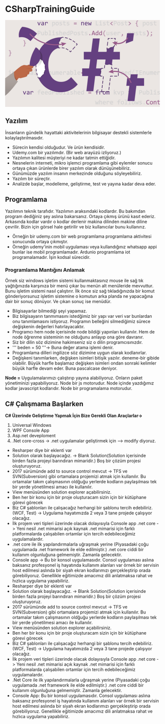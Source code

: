 # CSharpTrainingGuide
![alt text](https://github.com/mkdemir/CSharpTrainingGuide/blob/main/banner.jpeg?raw=true)

## Yazılım
İnsanların gündelik hayattaki aktivitelerinin bilgisayar destekli sistemlerle kolaylaştırılmasıdır.
* Sürecin kendisi olduğudur. Ve ürün kendisidir.
* Udemy.com bir yazılımdır. (Bir web arayüzü izliyoruz.)
* Yazılımın kalitesi müşteriyi ne kadar tatmin ettiğidir.
* Nesnelerin interneti, mikro işlemci programlama gibi eylemler sonucu ortaya çıkan ürünlerde birer yazılım olarak dünüşünebiliriz.
* Günümüzde yazılım insanın merkezinde olduğunu söyleyebiliriz.
* Yazılım bir süreçtir.
* Analizde başlar, modelleme, geliştirme, test ve yayına kadar deva eder.

## Programlama 
Yazılımın teknik tarafıdır. Yazılımın araksındaki kodlardır. Bu bakımdan program dediğiniz şey aslına bakarsanız. Ortaya çıkmış ürünü kasıt ederiz. Arkasında kodlar vardır o kodlar derlenir makina dilinden makine diline çevrilir. Bizin için görsel hale getirilir ve biz kullanıcılar bunu kullanırız.
* Örneğin bir udemy.com bir web programlama programlama aktivitesi sonucunda ortaya çıkmıştır.
* Örneğin udemy'inin mobil uygulaması veya kullandığınız whatsapp appi bunlar ise mobil programlamadır. Ardunio programlama iot programalamadır. İşin kodsal sürecidir.

### Programlama Mantığını Anlamak 
Örnek siz windows işletim sistemi kullanmaktasınız mouse ile sağ tık yağtığınızda karşınıza bir menü çıkar bu menün alt menüleride mevvuttur. Bunu işletim sistemi nasıl çalıştırır. İlk önce siz sağ tıkladığınızda bir komut gönderiyorsunuz işletim sistemine o komutun arka planda  ne yapacağına dair bir sonuç dönüyor. Ve çıkan sonuç ise menüdür.
* Bilgisayarlar bilmediği şeyi yapamaz.
* Biz bilgisayarın tanmımasını istedğimiz bir yapı var veri var bunlardan onu tanımlamasını istiyoruz. Programın belleğini silmediğimiz sürece değişkenin değerleri hatırlayacaktır.
* Programcı hem node içerisinde node bildiği yapınları kullanılır. Hem de node öğrenme sisteminin  ne olduğunu anlayıp ona göre davranır.
* Siz bir dilin söz dizimine hakimseniz siz o dilin programcısınızdır.
*  ''' beden = 50 '''-> Buna değer atama işlemi denir. 
* Programlama dilleri ingilizce söz dizimine uygun olarak kodlanırlar.
* Değişkeni tanımlarken, değişken isimleri bitişik yazılır. deneme-bir gibide olabilir. Büyük harfle başlamaz değişken isimleri ondan sonraki kelimler büyük harfle devam eder. Buna pascalcase deniyor.

**Node =**  Uygulamalarımızı çalıştırıp yayına alabiliyoruz. Onların paket yönetiminizi yapabiliyoruz. Node bir js motorudur. Node içinde yazdığımız kodlar javascript kodlarıdır. Node bir programalama motorudur.

## C# Çalışmama Başlarken 
**C# Üzerinde Geliştirme Yapmak İçin Bize Gerekli Olan Araçlarlar->**
1. Universal Windows
2. WPF Console App 
3. Asp.net deveploment 
4. .Net core-cross -> .net uygulamalar geliştirmek için --> modify diyoruz.

* Resharper diye bir eklenti var 
* Solution olarak başlayacağız. -> Blank Solution(Solution içerisinde birden fazla projeyi barındıran mimaridir.) Boş bir çözüm projesi oluşturuyoruz.
* 2017 sürümünde add to source control mevcut -> TFS ve SVN(Subversion) gibi ortamalara projemizi atmak için kullanılır. Bu ortamalar takım çalışmasının oldğuğu yerlerde kodların paylaşılması tek bir yerde yönetilmesi amacı ile kullanılır.
* View menüsünden solution explorer açabilirsiniz.
* Ben her bir konu için bir proje oluşturacam sizin için bir kütüphane görevi görecek
* Biz C# şablonları ile çalışacağız herhangi bir şablonu tercih edebiliriz. (WCF, Test) -> Uygulama hayatımızda 2 veya 3 tane projede çalışıyor olacağız.
* İlk projem veri tipleri üzerinde olacak dolayısıyla  Console app .net core -> Yeni nesil .net mimarisi açık kaynak .net mimarisi için farklı platformalarda çalışabilen ortamlar için tercih edebileceğimiz uygulamalardır.
* .net core ile ilk yapılandırmalarla uğraşmak yerine (Piyasadaki çoğu uygulamada .net framework ile elde edilmiştir.) .net core ciddi bir kullanım olgunluğuna gelmemiştir. Zamanla gelecektir.
* Console app -> Bu bir konsol uygulamasıdır. Consol uygulaması aslına baksanız profesyonel iş hayatında kullanım alanları var örnek bir servisin host edilmesi aslında bir siyah ekran kodlarımızı gerçekleştirip orada görebiliyoruz. Genellikle eğitimizde amacımız dili anlatmaksa rahat ve hızlıca uygulama yapabiliriz.
* Resharper diye bir eklenti var 
* Solution olarak başlayacağız. -> Blank Solution(Solution içerisinde birden fazla projeyi barındıran mimaridir.) Boş bir çözüm projesi oluşturuyoruz.
* 2017 sürümünde add to source control mevcut -> TFS ve SVN(Subversion) gibi ortamalara projemizi atmak için kullanılır. Bu ortamalar takım çalışmasının oldğuğu yerlerde kodların paylaşılması tek bir yerde yönetilmesi amacı ile kullanılır.
* View menüsünden solution explorer açabilirsiniz.
* Ben her bir konu için bir proje oluşturacam sizin için bir kütüphane görevi görecek
* Biz C# şablonları ile çalışacağız herhangi bir şablonu tercih edebiliriz. (WCF, Test) -> Uygulama hayatımızda 2 veya 3 tane projede çalışıyor olacağız.
* İlk projem veri tipleri üzerinde olacak dolayısıyla  Console app .net core -> Yeni nesil .net mimarisi açık kaynak .net mimarisi için farklı platformalarda çalışabilen ortamlar için tercih edebileceğimiz uygulamalardır.
* .Net Core ile ilk yapılandırmalarla uğraşmak yerine (Piyasadaki çoğu uygulamada .net framework ile elde edilmiştir.) .net core ciddi bir kullanım olgunluğuna gelmemiştir. Zamanla gelecektir.
* Console App: Bu bir konsol uygulamasıdır. Consol uygulaması aslına baksanız profesyonel iş hayatında kullanım alanları var örnek bir servisin host edilmesi aslında bir siyah ekran kodlarımızı gerçekleştirip orada görebiliyoruz. Genellikle eğitimizde amacımız dili anlatmaksa rahat ve hızlıca uygulama yapabiliriz.
